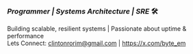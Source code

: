 ### *Programmer | Systems Architecture | SRE* 🛠️

Building scalable, resilient systems | Passionate about uptime & performance  
Lets Connect: clintonrorim@gmail.com | https://x.com/byte_em
